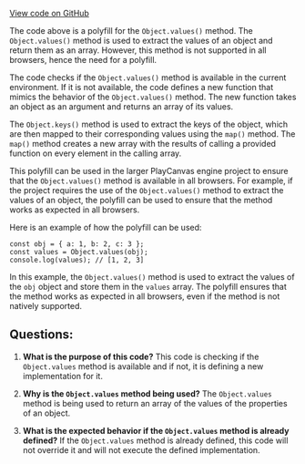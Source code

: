 [View code on GitHub](https://github.com/playcanvas/engine/examples/lib/objectValuesPolyfill.js)

The code above is a polyfill for the `Object.values()` method. The `Object.values()` method is used to extract the values of an object and return them as an array. However, this method is not supported in all browsers, hence the need for a polyfill.

The code checks if the `Object.values()` method is available in the current environment. If it is not available, the code defines a new function that mimics the behavior of the `Object.values()` method. The new function takes an object as an argument and returns an array of its values.

The `Object.keys()` method is used to extract the keys of the object, which are then mapped to their corresponding values using the `map()` method. The `map()` method creates a new array with the results of calling a provided function on every element in the calling array.

This polyfill can be used in the larger PlayCanvas engine project to ensure that the `Object.values()` method is available in all browsers. For example, if the project requires the use of the `Object.values()` method to extract the values of an object, the polyfill can be used to ensure that the method works as expected in all browsers.

Here is an example of how the polyfill can be used:

```
const obj = { a: 1, b: 2, c: 3 };
const values = Object.values(obj);
console.log(values); // [1, 2, 3]
```

In this example, the `Object.values()` method is used to extract the values of the `obj` object and store them in the `values` array. The polyfill ensures that the method works as expected in all browsers, even if the method is not natively supported.
## Questions: 
 1. **What is the purpose of this code?** 
This code is checking if the `Object.values` method is available and if not, it is defining a new implementation for it.

2. **Why is the `Object.values` method being used?** 
The `Object.values` method is being used to return an array of the values of the properties of an object.

3. **What is the expected behavior if the `Object.values` method is already defined?** 
If the `Object.values` method is already defined, this code will not override it and will not execute the defined implementation.